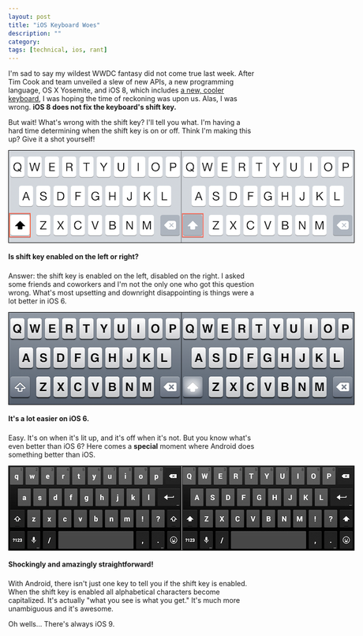 ```yaml
---
layout: post
title: "iOS Keyboard Woes"
description: ""
category: 
tags: [technical, ios, rant]
---
```


I'm sad to say my wildest WWDC fantasy did not come true last week. After Tim Cook and team unveiled a slew of new APIs, a new programming language, OS X Yosemite, and iOS 8, which includes [a new, cooler keyboard][1], I was hoping the time of reckoning was upon us. Alas, I was wrong. **iOS 8 does not fix the keyboard's shift key.**

But wait! What's wrong with the shift key? I'll tell you what. I'm having a hard time determining when the shift key is on or off. Think I'm making this up? Give it a shot yourself!

<div>
	<img class="rounded-corners" style="max-width: 700px; border: 1px solid #000000;" src="/assets/images/posts/2014-06-10/quiz.png"/>
	<p class="caption-text" style="line-height: 1.5em; margin-bottom: 20px;"><strong>Is shift key enabled on the left or right?</strong></p>
</div>

Answer: the shift key is enabled on the left, disabled on the right. I asked some friends and coworkers and I'm not the only one who got this question wrong. What's most upsetting and downright disappointing is things were a lot better in iOS 6. 

<div>
	<img class="rounded-corners" style="max-width: 700px; border: 1px solid #000000;" src="/assets/images/posts/2014-06-10/ios6-comparison.png"/>
	<p class="caption-text" style="line-height: 1.5em; margin-bottom: 20px;"><strong>It's a lot easier on iOS 6.</strong></p>
</div>

Easy. It's on when it's lit up, and it's off when it's not. But you know what's even better than iOS 6? Here comes a **special** moment where Android does something better than iOS.

<div>
	<img class="rounded-corners" style="max-width: 700px; border: 1px solid #000000;" src="/assets/images/posts/2014-06-10/android-comparison.png"/>
	<p class="caption-text" style="line-height: 1.5em; margin-bottom: 20px;"><strong>Shockingly and amazingly straightforward!</strong></p>
</div>

With Android, there isn't just one key to tell you if the shift key is enabled. When the shift key is enabled all alphabetical characters become capitalized. It's actually "what you see is what you get." It's much more unambiguous and it's awesome. 

Oh wells... There's always iOS 9. 

[1]: https://www.apple.com/ios/ios8/quicktype/
